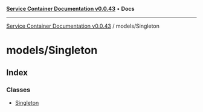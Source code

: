 [**Service Container Documentation v0.0.43**](../../README.md) • **Docs**

***

[Service Container Documentation v0.0.43](../../modules.md) / models/Singleton

# models/Singleton

## Index

### Classes

- [Singleton](classes/Singleton.md)
